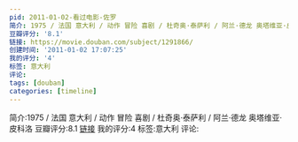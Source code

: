 ```yaml
---
pid: 2011-01-02-看过电影-佐罗
简介: 1975 / 法国 意大利 / 动作 冒险 喜剧 / 杜奇奥·泰萨利 / 阿兰·德龙 奥塔维亚·皮科洛
豆瓣评分: '8.1'
链接: https://movie.douban.com/subject/1291866/
创建时间: '2011-01-02 17:07:25'
我的评分: '4'
标签: 意大利
评论:
tags: [douban]
categories: [timeline]
---
```

简介:1975 / 法国 意大利 / 动作 冒险 喜剧 / 杜奇奥·泰萨利 / 阿兰·德龙 奥塔维亚·皮科洛
豆瓣评分:8.1
[链接](https://movie.douban.com/subject/1291866/)
我的评分:4
标签:意大利
评论:
